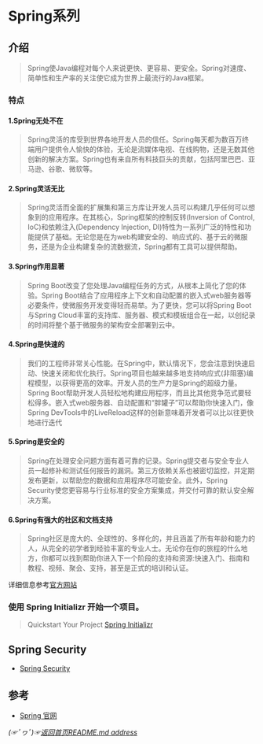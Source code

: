 # Spring系列

## 介绍
> Spring使Java编程对每个人来说更快、更容易、更安全。Spring对速度、简单性和生产率的关注使它成为世界上最流行的Java框架。  

### 特点  
#### 1.Spring无处不在
> Spring灵活的库受到世界各地开发人员的信任。Spring每天都为数百万终端用户提供令人愉快的体验，无论是流媒体电视、在线购物，还是无数其他创新的解决方案。Spring也有来自所有科技巨头的贡献，包括阿里巴巴、亚马逊、谷歌、微软等。  
 
#### 2.Spring灵活无比
> Spring灵活而全面的扩展集和第三方库让开发人员可以构建几乎任何可以想象到的应用程序。在其核心，Spring框架的控制反转(Inversion of Control, IoC)和依赖注入(Dependency Injection, DI)特性为一系列广泛的特性和功能提供了基础。无论您是在为web构建安全的、响应式的、基于云的微服务，还是为企业构建复杂的流数据流，Spring都有工具可以提供帮助。  

#### 3.Spring作用显著
> Spring Boot改变了您处理Java编程任务的方式，从根本上简化了您的体验。Spring Boot结合了应用程序上下文和自动配置的嵌入式web服务器等必要条件，使微服务开发变得轻而易举。为了更快，您可以将Spring Boot与Spring Cloud丰富的支持库、服务器、模式和模板组合在一起，以创纪录的时间将整个基于微服务的架构安全部署到云中。  
#### 4.Spring是快速的
> 我们的工程师非常关心性能。在Spring中，默认情况下，您会注意到快速启动、快速关闭和优化执行。Spring项目也越来越多地支持响应式(非阻塞)编程模型，以获得更高的效率。开发人员的生产力是Spring的超级力量。Spring Boot帮助开发人员轻松地构建应用程序，而且比其他竞争范式要轻松得多。嵌入式web服务器、自动配置和“胖罐子”可以帮助你快速入门，像Spring DevTools中的LiveReload这样的创新意味着开发者可以比以往更快地进行迭代  

#### 5.Spring是安全的
> Spring在处理安全问题方面有着可靠的记录。Spring提交者与安全专业人员一起修补和测试任何报告的漏洞。第三方依赖关系也被密切监控，并定期发布更新，以帮助您的数据和应用程序尽可能安全。此外，Spring Security使您更容易与行业标准的安全方案集成，并交付可靠的默认安全解决方案。  

#### 6.Spring有强大的社区和文档支持
> Spring社区是庞大的、全球性的、多样化的，并且涵盖了所有年龄和能力的人，从完全的初学者到经验丰富的专业人士。无论你在你的旅程的什么地方，你都可以找到帮助你进入下一个阶段的支持和资源:快速入门、指南和教程、视频、聚会、支持，甚至是正式的培训和认证。  

详细信息参考[官方网站](https://spring.io/why-spring)  

### 使用 Spring Initializr 开始一个项目。 
> Quickstart Your Project [Spring Initializr](https://start.spring.io/)  

## Spring Security
* [Spring Security](https://github.com/fredomli/java-standard/blob/main/docs/spring/security/readme.md)

## 参考
* [Spring 官网](https://spring.io/)

*(☞ﾟヮﾟ)☞[返回首页README.md address](https://github.com/fredomli/java-standard)*
